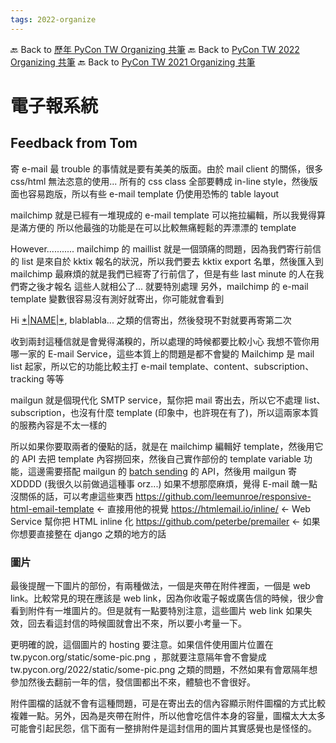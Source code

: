 ```yaml
---
tags: 2022-organize
---
```


🔙 Back to [歷年 PyCon TW Organizing 共筆](/ryPr7SFyP/%2FHM5mHCFKQCu7-W5ea8ITcw%3Fview)
🔙 Back to [PyCon TW 2022 Organizing 共筆](/F4qRbwIsQXWH5B6cZ6Pzyw)
🔙 Back to [PyCon TW 2021 Organizing 共筆](/Wb9vQrfJQk-5tPoPR23hwA)



# 電子報系統

## Feedback from Tom
寄 e-mail 最 trouble 的事情就是要有美美的版面。由於 mail client 的關係，很多 css/html 無法恣意的使用...
所有的 css class 全部要轉成 in-line style，然後版面也容易跑版，所以有些 e-mail template 仍使用恐怖的 table layout

mailchimp 就是已經有一堆現成的 e-mail template 可以拖拉編輯，所以我覺得算是滿方便的
所以他最強的功能是在可以比較無痛輕鬆的弄漂漂的 template

However........... mailchimp 的 maillist 就是一個頭痛的問題，因為我們寄行前信的 list 是來自於 kktix 報名的狀況，所以我們要去 kktix export 名單，然後匯入到 mailchimp
最麻煩的就是我們已經寄了行前信了，但是有些 last minute 的人在我們寄之後才報名
這些人就相公了... 就要特別處理
另外，mailchimp 的 e-mail template 變數很容易沒有測好就寄出，你可能就會看到

Hi [\*|NAME|\*](https://mailchimp.com/help/all-the-merge-tags-cheat-sheet/),
blablabla... 之類的信寄出，然後發現不對就要再寄第二次

收到兩封這種信就是會覺得滿糗的，所以處理的時候都要比較小心
我想不管你用哪一家的 E-mail Service，這些本質上的問題是都不會變的
Mailchimp 是 mail list 起家，所以它的功能比較主打 e-mail template、content、subscription、tracking 等等

mailgun 就是個現代化 SMTP service，幫你把 mail 寄出去，所以它不處理 list、subscription，也沒有什麼 template (印象中，也許現在有了)，所以這兩家本質的服務內容是不太一樣的

所以如果你要取兩者的優點的話，就是在 mailchimp 編輯好 template，然後用它的 API 去把 template 內容撈回來，然後自己實作部份的 template variable 功能，這邊需要搭配 mailgun 的 [batch sending](https://documentation.mailgun.com/en/latest/user_manual.html#batch-sending-1) 的 API，然後用 mailgun 寄 XDDDD (我很久以前做過這種事 orz...)
如果不想那麼麻煩，覺得 E-mail 醜一點沒關係的話，可以考慮這些東西
https://github.com/leemunroe/responsive-html-email-template <- 直接用他的視覺
https://htmlemail.io/inline/ <- Web Service 幫你把 HTML inline 化
https://github.com/peterbe/premailer <- 如果你想要直接整在 django 之類的地方的話

### 圖片
最後提醒一下圖片的部份，有兩種做法，一個是夾帶在附件裡面，一個是 web link。比較常見的現在應該是 web link，因為你收電子報或廣告信的時候，很少會看到附件有一堆圖片的。但是就有一點要特別注意，這些圖片 web link 如果失效，回去看這封信的時候圖就會出不來，所以要小考量一下。

更明確的說，這個圖片的 hosting 要注意。如果信件使用圖片位置在 tw.pycon.org/static/some-pic.png ，那就要注意隔年會不會變成 tw.pycon.org/2022/static/some-pic.png 之類的問題，不然如果有會眾隔年想參加然後去翻前一年的信，發信圖都出不來，體驗也不會很好。

附件圖檔的話就不會有這種問題，可是在寄出去的信內容顯示附件圖檔的方式比較複雜一點。另外，因為是夾帶在附件，所以他會吃信件本身的容量，圖檔太大太多可能會引起民怨，信下面有一整排附件是這封信用的圖片其實感覺也是怪怪的。